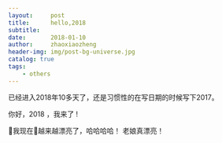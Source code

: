 ```yaml
---
layout:     post
title:      hello,2018
subtitle:   
date:       2018-01-10
author:     zhaoxiaozheng
header-img: img/post-bg-universe.jpg
catalog: true
tags:
    - others
---
```




已经进入2018年10多天了，还是习惯性的在写日期的时候写下2017。

你好，2018 ，我来了 !


我现在越来越漂亮了，哈哈哈哈！
老娘真漂亮！

